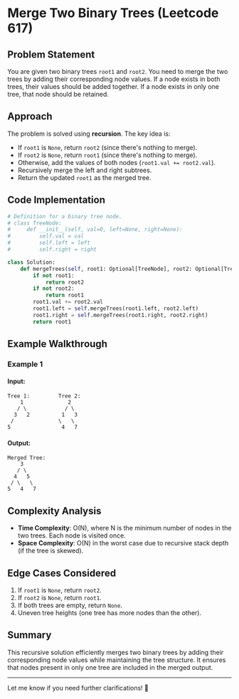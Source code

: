 # Merge Two Binary Trees (Leetcode 617)

## Problem Statement
You are given two binary trees `root1` and `root2`. You need to merge the two trees by adding their corresponding node values. If a node exists in both trees, their values should be added together. If a node exists in only one tree, that node should be retained.

## Approach
The problem is solved using **recursion**. The key idea is:
- If `root1` is `None`, return `root2` (since there's nothing to merge).
- If `root2` is `None`, return `root1` (since there's nothing to merge).
- Otherwise, add the values of both nodes (`root1.val += root2.val`).
- Recursively merge the left and right subtrees.
- Return the updated `root1` as the merged tree.

## Code Implementation
```python
# Definition for a binary tree node.
# class TreeNode:
#     def __init__(self, val=0, left=None, right=None):
#         self.val = val
#         self.left = left
#         self.right = right

class Solution:
    def mergeTrees(self, root1: Optional[TreeNode], root2: Optional[TreeNode]) -> Optional[TreeNode]:
        if not root1:
            return root2
        if not root2:
            return root1
        root1.val += root2.val
        root1.left = self.mergeTrees(root1.left, root2.left)
        root1.right = self.mergeTrees(root1.right, root2.right)
        return root1
```

## Example Walkthrough
### Example 1
#### Input:
```
Tree 1:         Tree 2:
    1              2
   / \            / \
  3   2          1   3
 /              \   \
5                4   7
```
#### Output:
```
Merged Tree:
    3
   / \
  4   5
 / \   \
5   4   7
```

## Complexity Analysis
- **Time Complexity**: O(N), where N is the minimum number of nodes in the two trees. Each node is visited once.
- **Space Complexity**: O(N) in the worst case due to recursive stack depth (if the tree is skewed).

## Edge Cases Considered
1. If `root1` is `None`, return `root2`.
2. If `root2` is `None`, return `root1`.
3. If both trees are empty, return `None`.
4. Uneven tree heights (one tree has more nodes than the other).

## Summary
This recursive solution efficiently merges two binary trees by adding their corresponding node values while maintaining the tree structure. It ensures that nodes present in only one tree are included in the merged output.

---
Let me know if you need further clarifications! 🚀

